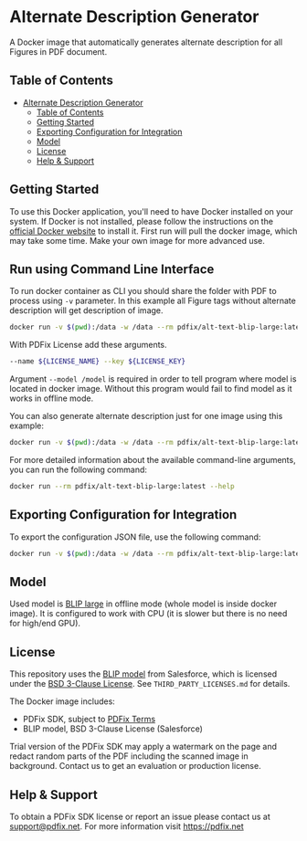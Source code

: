 # Alternate Description Generator

A Docker image that automatically generates alternate description for all Figures in PDF document.

## Table of Contents

- [Alternate Description Generator](#alternate-description-generator)
  - [Table of Contents](#table-of-contents)
  - [Getting Started](#getting-started)
  - [Exporting Configuration for Integration](#exporting-configuration-for-integration)
  - [Model](#model)
  - [License](#license)
  - [Help \& Support](#help--support)

## Getting Started

To use this Docker application, you'll need to have Docker installed on your system. If Docker is not installed, please follow the instructions on the [official Docker website](https://docs.docker.com/get-docker/) to install it.
First run will pull the docker image, which may take some time. Make your own image for more advanced use.

## Run using Command Line Interface

To run docker container as CLI you should share the folder with PDF to process using `-v` parameter.
In this example all Figure tags without alternate description will get description of image.

```bash
docker run -v $(pwd):/data -w /data --rm pdfix/alt-text-blip-large:latest generate-alt-text -i input.pdf -o output.pdf --model /model
```

With PDFix License add these arguments.

```bash
--name ${LICENSE_NAME} --key ${LICENSE_KEY}
```

Argument `--model /model` is required in order to tell program where model is located in docker image. Without this program would fail to find model as it works in offline mode.

You can also generate alternate description just for one image using this example:

```bash
docker run -v $(pwd):/data -w /data --rm pdfix/alt-text-blip-large:latest generate-alt-text -i image.jpg -o output.txt --model /model
```

For more detailed information about the available command-line arguments, you can run the following command:

```bash
docker run --rm pdfix/alt-text-blip-large:latest --help
```

## Exporting Configuration for Integration

To export the configuration JSON file, use the following command:

```bash
docker run -v $(pwd):/data -w /data --rm pdfix/alt-text-blip-large:latest config -o config.json
```

## Model

Used model is [BLIP large](https://huggingface.co/Salesforce/blip-image-captioning-large) in offline mode (whole model is inside docker image). It is configured to work with CPU (it is slower but there is no need for high/end GPU).

## License

This repository uses the [BLIP model](https://huggingface.co/Salesforce/blip-image-captioning-large) from Salesforce, which is licensed under the [BSD 3-Clause License](https://opensource.org/licenses/BSD-3-Clause). See `THIRD_PARTY_LICENSES.md` for details.

The Docker image includes:

- PDFix SDK, subject to [PDFix Terms](https://pdfix.net/terms)
- BLIP model, BSD 3-Clause License (Salesforce)

Trial version of the PDFix SDK may apply a watermark on the page and redact random parts of the PDF including the scanned image in background. Contact us to get an evaluation or production license.

## Help & Support

To obtain a PDFix SDK license or report an issue please contact us at support@pdfix.net.
For more information visit https://pdfix.net
